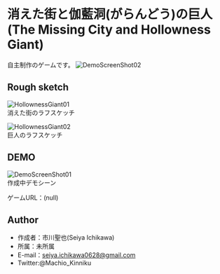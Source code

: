 # 消えた街と伽藍洞(がらんどう)の巨人(The Missing City and Hollowness Giant)
自主制作のゲームです。
![DemoScreenShot02](https://user-images.githubusercontent.com/62211872/94445972-05b6c480-01e3-11eb-86e6-22ef8114703c.png)  

## Rough sketch
![HollownessGiant01](https://user-images.githubusercontent.com/62211872/92919860-35886d00-f46c-11ea-9ab5-c54722589b53.png)  
消えた街のラフスケッチ

![HollownessGiant02](https://user-images.githubusercontent.com/62211872/92919875-3de0a800-f46c-11ea-8993-85edef49b5fd.png)  
巨人のラフスケッチ

## DEMO
![DemoScreenShot01](https://user-images.githubusercontent.com/62211872/93193570-fd41a100-f781-11ea-9e25-18e548013aa4.png)  
作成中デモシーン  

ゲームURL：(null)
 
## Author
* 作成者：市川聖也(Seiya Ichikawa)
* 所属：未所属
* E-mail：seiya.ichikawa0628@gmail.com
* Twitter:@Machio_Kinniku

